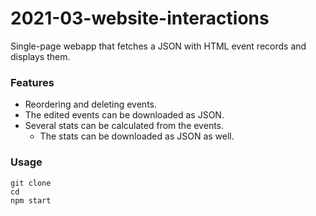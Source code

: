 # 2021-03-website-interactions

Single-page webapp that fetches a JSON with HTML event records and displays them.

### Features

- Reordering and deleting events.
- The edited events can be downloaded as JSON.
- Several stats can be calculated from the events.
  - The stats can be downloaded as JSON as well.

### Usage

```
git clone
cd
npm start
```
